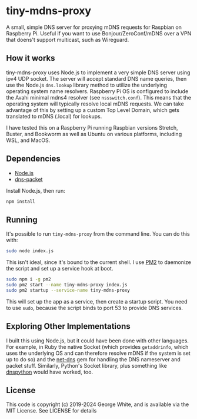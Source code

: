 # tiny-mdns-proxy

A small, simple DNS server for proxying mDNS requests for Raspbian on Raspberry Pi. Useful if you want to use Bonjour/ZeroConf/mDNS over a VPN that doens't support multicast, such as Wireguard.

## How it works

tiny-mdns-proxy uses Node.js to implement a very simple DNS server using ipv4 UDP socket. The server will accept standard DNS name queries, then use the Node.js `dns.lookup` library method to utilize the underlying operating system name resolvers. Raspberry Pi OS is configured to include the Avahi minimal mdns4 resolver (see `nssswitch.conf`). This means that the operating system will typically resolve local mDNS requests. We can take advantage of this by setting up a custom Top Level Domain, which gets translated to mDNS (.local) for lookups.

I have tested this on a Raspberry Pi running Raspbian versions Stretch, Buster, and Bookworm as well as Ubuntu on various platforms, including WSL, and MacOS.

## Dependencies

- [Node.js](https://nodejs.org)
- [dns-packet](https://github.com/mafintosh/dns-packet)

Install Node.js, then run:

```sh
npm install
```

## Running

It's possible to run `tiny-mdns-proxy` from the command line. You can do this with:

```sh
sudo node index.js
```

This isn't ideal, since it's bound to the current shell. I use [PM2](https://pm2.io) to daemonize the script and set up a service hook at boot.

```sh
sudo npm i -g pm2
sudo pm2 start --name tiny-mdns-proxy index.js
sudo pm2 startup --service-name tiny-mdns-proxy 
``` 

This will set up the app as a service, then create a startup script. You need to use `sudo`, because the script binds to port 53 to provide DNS services.

## Exploring Other Implementations

I built this using Node.js, but it could have been done with other languages. For example, in Ruby the native Socket (which provides `getaddrinfo`, which uses the underlying OS and can therefore resolve mDNS if the system is set up to do so) and the [net-dns](https://github.com/bluemonk/net-dns) gem for handling the DNS nameserver and packet stuff. Similarly, Python's Socket library, plus something like [dnspython](https://pypi.org/project/dnspython/) would have worked, too.

## License

This code is copyright (c) 2019-2024 George White, and is available via the MIT License. See LICENSE for details
